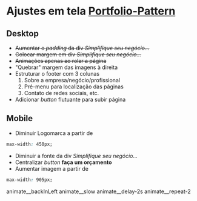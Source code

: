 # Ajustes em tela [Portfolio-Pattern](https://portfolio-pattern.vercel.app)

## Desktop

- <s>Aumentar o *padding* da div *Simplifique seu negócio...*</s>
- <s>Colocar margem em div *Simplifique seu negócio...*</s>
- <s>Animações apenas ao rolar a página</s>
- "Quebrar" margem das imagens à direita
- Estruturar o footer com 3 colunas
  1. Sobre a empresa/negócio/profissional
  2. Pré-menu para localização das páginas
  3. Contato de redes sociais, etc.
- Adicionar *button* flutuante para subir página

## Mobile

- Diminuir Logomarca a partir de 
~~~~ css
max-width: 450px;
~~~~

- Diminuir a fonte da div *Simplifique seu negócio...*
- Centralizar *button* __faça um orçamento__
- Aumentar imagem a partir de 
~~~ css
max-width: 905px;
~~~
animate__backInLeft animate__slow animate__delay-2s animate__repeat-2